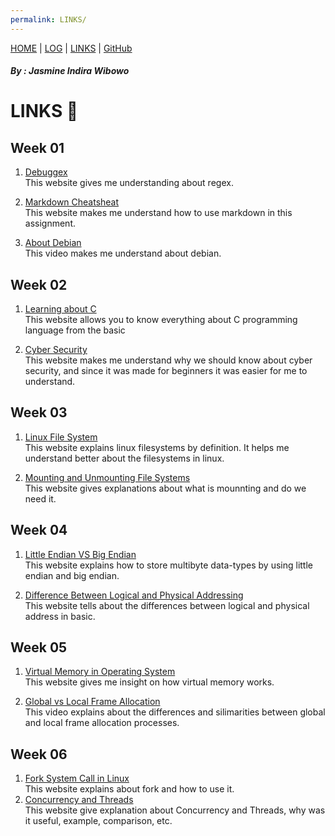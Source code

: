 ```yaml
---
permalink: LINKS/
---
```

[HOME](https://jasmineindira.github.io/os222/) | [LOG](TXT/mylog.txt) | [LINKS](https://jasmineindira.github.io/os222/LINKS/) | [GitHub](https://github.com/jasmineindira/os222)
##### By : Jasmine Indira Wibowo
# LINKS 📍

## Week 01

1. [Debuggex](https://www.debuggex.com/)<br>
    This website gives me understanding about regex.
 
2. [Markdown Cheatsheat](https://www.softwaretestinghelp.com/linux-vs-windows/)<br>
    This website makes me understand how to use markdown in this assignment.
 
3. [About Debian](https://www.debian.org/intro/about)<br>
    This video makes me understand about debian.

## Week 02

1. [Learning about C](https://microchipdeveloper.com/tls2101:start)<br>
    This website allows you to know everything about C programming language from the basic
    
2. [Cyber Security](https://geekflare.com/understanding-cybersecurity/)<br>
    This website makes me understand why we should know about cyber security, and since it was made for beginners it was easier for me to understand.
    
## Week 03

1. [Linux File System](https://www.linux.com/training-tutorials/linux-filesystem-explained/)<br>
    This website explains linux filesystems by definition. It helps me understand better about the filesystems in linux.
    
2. [Mounting and Unmounting File Systems](https://docs.oracle.com/cd/E19455-01/805-7228/6j6q7ueup/index.html)<br>
    This website gives explanations about what is mounnting and do we need it.
    
## Week 04

1. [Little Endian VS Big Endian](https://www.geeksforgeeks.org/little-and-big-endian-mystery/)<br>
    This website explains how to store multibyte data-types by using little endian and big endian.
    
2. [Difference Between Logical and Physical Addressing](https://techdifferences.com/difference-between-logical-and-physical-address.html)<br>
    This website tells about the differences between logical and physical address in basic.
    
## Week 05

1. [Virtual Memory in Operating System](https://www.geeksforgeeks.org/virtual-memory-in-operating-system/)<br>
    This website gives me insight on how virtual memory works.
    
2. [Global vs Local Frame Allocation](https://www.youtube.com/watch?v=INkGpEuO5XA&ab_channel=MarcoCortes)<br>
    This video explains about the differences and silimarities between global and local frame allocation processes.
    
    
## Week 06

1. [Fork System Call in Linux](https://linuxhint.com/fork-system-call-linux/)<br>
    This website explains about fork and how to use it.
2. [Concurrency and Threads](https://applied-programming.github.io/Operating-Systems-Notes/3-Threads-and-Concurrency/)<br>
    This website give explanation about Concurrency and Threads, why was it useful, example, comparison, etc.
